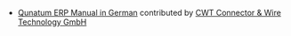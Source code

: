 - [Qunatum ERP Manual in German](http://erp-quantum.com/docs/user/manual/de/) contributed by [CWT Connector & Wire Technology GmbH](http://www.cwt-assembly.com/)
